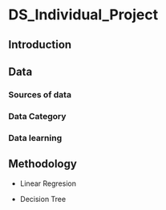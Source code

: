 # DS_Individual_Project

## Introduction

## Data

### Sources of data
### Data Category
### Data learning

## Methodology
- Linear Regresion
  
- Decision Tree
